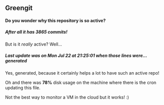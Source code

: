 ## Greengit

#### Do you wonder why this repository is so active?

##### After all it has 3865 commits!

But is it *really* active? Well...

##### Last update was on Mon Jul 22 at 21:25:01 when those lines were... generated

Yes, generated, because it certainly helps a lot to have such an active repo!

Oh and there was **78%** disk usage on the machine
where there is the cron updating this file.

Not the best way to monitor a VM in the cloud but it works! :)
